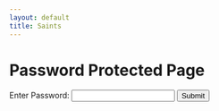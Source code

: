 ```yaml
---
layout: default
title: Saints
---
```


# Password Protected Page

<div id="password-form">
    <label for="password">Enter Password:</label>
    <input type="password" id="password" name="password">
    <button onclick="checkPassword()">Submit</button>
</div>
<div id="protected-content" style="display:none;">
    <h2>Saints</h2>
    <p>Details about the Saints.</p>
    <iframe src="https://docs.google.com/document/d/e/2PACX-1vSiMlFQiSaiBs8T1NXd-0JJHc4y4a0aXZCocGjQ-U1MoO0CIxRnE9PyB0AtwcOgw4K0a1Js5Ppk1jgC/pub?embedded=true" height="800" width="600" frameborder="0" allowfullscreen="" title="Saints Document"></iframe>
</div>
